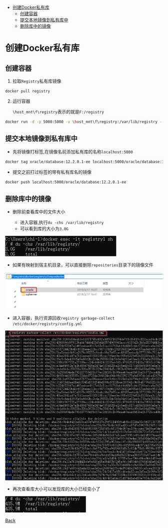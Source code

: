 
<!-- @import "[TOC]" {cmd="toc" depthFrom=1 depthTo=6 orderedList=false} -->

<!-- code_chunk_output -->

* [创建Docker私有库](#创建docker私有库)
	* [创建容器](#创建容器)
	* [提交本地镜像到私有库中](#提交本地镜像到私有库中)
	* [删除库中的镜像](#删除库中的镜像)

<!-- /code_chunk_output -->

# 创建Docker私有库

## 创建容器

1. 拉取`Registry`私有库镜像

```
docker pull registry
```

2. 运行容器
   
   `\host_mnt\f\registry`表示的就是`F:/registry`

```bash
docker run -d -p 5000:5000 -v \host_mnt\f\registry:/var/lib/registry --name registry1 registry
```
## 提交本地镜像到私有库中

* 先将镜像打标签,在镜像名前添加私有库的名称`localhost:5000`

```bash
docker tag oracle/database:12.2.0.1-ee localhost:5000/oracle/database:12.2.0.1-ee
```

* 提交之前打过标签的带有私有库名的镜像

```bash
docker push localhost:5000/oracle/database:12.2.0.1-ee
```

## 删除库中的镜像

* 删除前查看库中的文件大小
    
    * 进入容器,执行`du -chs /var/lib/registry`
    * 可以看到库的大小为`3.0G`

![](img/Docker-Registry/image-Docker-Registry_2019-03-23-20-42-56.png)

* 如果有映射到宿主机目录，可以直接删除`repositories`目录下的镜像文件

![](img/Docker-Registry/image-Docker-Registry_2019-03-23-20-41-33.png)

* 进入容器，执行资源回收`registry garbage-collect /etc/docker/registry/config.yml`

![](img/Docker-Registry/image-Docker-Registry_2019-03-23-20-50-42.png)

* 再次查看库大小可以发现库的大小已经变小了

![](img/Docker-Registry/image-Docker-Registry_2019-03-23-20-53-19.png)

[Back](Readme.md)
